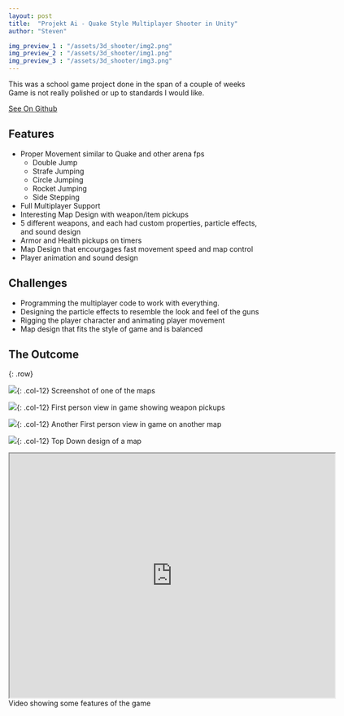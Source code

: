 ```yaml
---
layout: post
title:  "Projekt Ai - Quake Style Multiplayer Shooter in Unity"
author: "Steven"

img_preview_1 : "/assets/3d_shooter/img2.png"
img_preview_2 : "/assets/3d_shooter/img1.png"
img_preview_3 : "/assets/3d_shooter/img3.png"
---
```



This was a school game project done in the span of a couple of weeks
Game is not really polished or up to standards I would like.

[See On Github](https://github.com/tucci/Projekt-AI)


##  Features
- Proper Movement similar to Quake and other arena fps
	- Double Jump
	- Strafe Jumping
	- Circle Jumping
	- Rocket Jumping
	- Side Stepping
- Full Multiplayer Support
- Interesting Map Design with weapon/item pickups
- 5 different weapons, and each had custom properties, particle effects, and sound design
- Armor and Health pickups on timers
- Map Design that encourgages fast movement speed and map control
- Player animation and sound design


## Challenges
- Programming the multiplayer code to work with everything.
- Designing the particle effects to resemble the look and feel of the guns
- Rigging the player character and animating player movement
- Map design that fits the style of game and is balanced

## The Outcome


{: .row}

![]({{site.url}}/assets/3d_shooter/img4.png){: .col-12}
Screenshot of one of the maps

![]({{site.url}}/assets/3d_shooter/img1.png){: .col-12}
First person view in game showing weapon pickups

![]({{site.url}}/assets/3d_shooter/img2.png){: .col-12}
Another First person view in game on another map

![]({{site.url}}/assets/3d_shooter/img3.png){: .col-12}
Top Down design of a map

<iframe class="col-12" src="https://drive.google.com/file/d/17qJcdFBsO75CdNEY5mPBiWiYkQrvy2yB/preview" width="640" height="480"></iframe>
Video showing some features of the game
